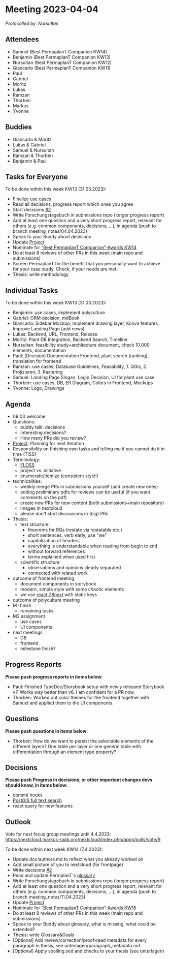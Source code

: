 # Meeting 2023-04-04

_Protocolled by: Nursultan_

## Attendees

-   Samuel (Best PermaplanT Companion KW14)
-   Benjamin (Best PermaplanT Companion KW13)
-   Nursultan (Best PermaplanT Companion KW12)
-   Giancarlo (Best PermaplanT Companion KW11)
-   Paul
-   Gabriel
-   Moritz
-   Lukas
-   Ramzan
-   Thorben
-   Markus
-   Yvonne

## Buddies

-   Giancarlo & Moritz
-   Lukas & Gabriel
-   Samuel & Nursultan
-   Ramzan & Thorben
-   Benjamin & Paul

## Tasks for Everyone

To be done within this week KW13 (31.03.2023):

-   Finalize [use cases](https://github.com/ElektraInitiative/PermaplanT/issues/1)
-   Read all decisions, progress report which ones you agree
-   Start decisions [#2](https://github.com/ElektraInitiative/PermaplanT/issues/2)
-   Write Forschungstagebuch in submissions repo (longer progress report)
-   Add at least one question and a very short progress report, relevant for others (e.g. common components, decisions, ...), in agenda (push to branch meeting_notes/04.04.2023)
-   Speak to your Buddy about decisions
-   Update [Project](https://github.com/orgs/ElektraInitiative/projects/4/)
-   Nominate for [“Best PermaplanT Companion”-Awards KW14](https://nextcloud.markus-raab.org/nextcloud/index.php/apps/polls/vote/9)
-   Do at least 8 reviews of other PRs in this week (main repo and submissions)
-   Screen PermaplanT for the benefit that you personally want to achieve for your case study. Check, if your needs are met.
-   Thesis: write methodology

## Individual Tasks

To be done within this week KW13 (31.03.2023):

-   Benjamin: use cases, implement polyculture
-   Gabriel: ORM decision, mdBook
-   Giancarlo: Sidebar Mockup, Implement drawing layer, Konva features, Improve Landing Page (add news)
-   Lukas: Backend, URL, Frontend, Release
-   Moritz: Plant DB Integration, Backend Search, Timeline
-   Nursultan: feasibility study+architecture document, check 10.000 elements, documentation
-   Paul: (Decision) Documentation Frontend, plant search (ranking), translation for frontend
-   Ramzan: use cases, Database Guidelines, Feasability, 1. QGis, 2. Projizieren, 3. Rastering
-   Samuel: Landing Page Slogan, Login Decision, UI for plant use case
-   Thorben: use cases, DB, ER Diagram, Colors in Frontend, Mockups
-   Yvonne: Logo, Drawings

## Agenda

-   09:00 welcome
-   Questions:
    -   buddy talk: decisions
    -   Interesting decisions?
    -   How many PRs did you review?
-   [Project](https://github.com/orgs/ElektraInitiative/projects/4/): Planning for next iteration
-   Responsibility on finishing own tasks and telling me if you cannot do it in time (TISS)
-   Terminology:
    -   [FLOSS](https://www.gnu.org/philosophy/floss-and-foss.en.html)
    -   project vs. initiative
    -   enumerate/itemize (consistent style!)
-   technicalities:
    -   weekly merge PRs in submissions yourself (and create new ones)
    -   adding preliminary pdfs for reviews can be useful (if you want comments on the pdf)
    -   create new PRs for new content (both submissions+main repository)
    -   images in nextcloud
    -   please don't start discussions in (big) PRs
-   Thesis:
    -   text structure:
        -   theorems for RQs (restate via restatable etc.)
        -   short sentences, verb early, use "we"
        -   capitalization of headers
        -   everything is understandable when reading from begin to end
        -   without forward references
        -   terms explained when used first
    -   scientific structure:
        -   observations and opinions clearly separated
        -   connected with related work
-   outcome of frontend meeting
    -   document components in storybook
    -   modern, simple style with some chaotic elements
    -   we use [react i18next](https://react.i18next.com/) with static keys
-   outcome of polyculture meeting
-   M1 finish
    -   remaining tasks
-   M2 assignment
    -   use cases
    -   UI components
-   next meetings
    -   DB
    -   frontend
    -   milestone finish?

## Progress Reports

**Please push progress reports in items below:**

- Paul: Finished TypeDoc/Storybook setup with newly released Storybook v7. Works way better than v6. I am confident for a PR now.
- Thorben: Worked out color themes for the frontend together with Samuel and applied them to the UI components.

## Questions

**Please push questions in items below:**

- Thorben: How do we want to persist the selectable elements of the different layers?
  One table per layer or one general table with differentiation through an element type property?

## Decisions

**Please push Progress in decisions, or other important changes devs should know, in items below:**

- commit hooks
- [PostGIS full text search](https://www.postgresql.org/docs/current/textsearch.html)
- react query for new features

## Outlook

Vote for next focus group meetings until 4.4.2023: https://nextcloud.markus-raab.org/nextcloud/index.php/apps/polls/vote/9

To be done within next week KW14 (7.4.2023):

-   Update doc/authors.md to reflect what you already worked on
-   Add small picture of you to nextcloud (for frontpage)
-   Write decisions [#2](https://github.com/ElektraInitiative/PermaplanT/issues/2)
-   Read and update PermplanT's [glossary](https://github.com/ElektraInitiative/PermaplanT/tree/master/doc/architecture/glossary.md)
-   Write Forschungstagebuch in submissions repo (longer progress report)
-   Add at least one question and a very short progress report, relevant for others (e.g. common components, decisions, ...), in agenda (push to branch meeting_notes/11.04.2023)
-   Update [Project](https://github.com/orgs/ElektraInitiative/projects/4/)
-   Nominate for [“Best PermaplanT Companion”-Awards KW15](https://nextcloud.markus-raab.org/nextcloud/index.php/apps/polls/vote/11)
-   Do at least 8 reviews of other PRs in this week (main repo and submissions)
-   Speak to your Buddy about glossary, what is missing, what could be extended?
-   Thesis: write Glossary&Goals
-   [Optional] Add review/correction/proof-read metadata for every paragraph in thesis, see unterlagen/paragraph_metadata.md
-   [Optional] Apply spelling.sed and checks to your thesis (see unterlagen)
